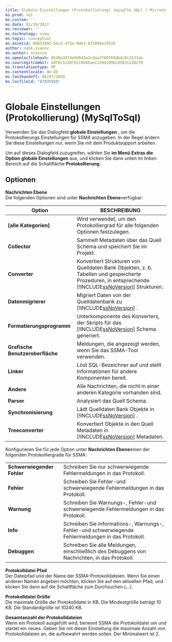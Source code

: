 ```yaml
---
title: Globale Einstellungen (Protokollierung) (mysqlto SQL) | Microsoft-Dokumentation
ms.prod: sql
ms.custom: ''
ms.date: 01/19/2017
ms.reviewer: ''
ms.technology: ssma
ms.topic: conceptual
ms.assetid: 0d033492-5ec3-473a-8de1-821894ec9518
author: nahk-ivanov
ms.author: alexiva
ms.openlocfilehash: 0540a39f4e9d6d3a2cdaa3f89f69dbdc0c2533ab
ms.sourcegitcommit: e8f6c51d4702c0046aec1394109bc0503ca182f0
ms.translationtype: MT
ms.contentlocale: de-DE
ms.lasthandoff: 08/07/2020
ms.locfileid: "87935550"
---
```

# <a name="global-settings-logging--mysqltosql"></a>Globale Einstellungen (Protokollierung) (MySqlToSql)
Verwenden Sie das Dialogfeld **globale Einstellungen** , um die Protokollierungs Einstellungen für SSMA anzugeben. In der Regel ändern Sie diese Einstellungen nur, wenn Sie mit dem Produktsupport arbeiten.  
  
Um auf dieses Dialogfeld zuzugreifen, wählen Sie **im Menü Extras die Option** **globale Einstellungen** aus, und klicken Sie dann unten im linken Bereich auf die Schaltfläche **Protokollierung** .  
  
## <a name="options"></a>Optionen  
**Nachrichten Ebene**  
Die folgenden Optionen sind unter **Nachrichten Ebene**verfügbar:  
  
|Option|BESCHREIBUNG|  
|----------|---------------|  
|**[alle Kategorien]**|Wird verwendet, um den Protokolliergrad für alle folgenden Optionen festzulegen.|  
|**Collector**|Sammelt Metadaten über das Quell Schema und speichert Sie im Projekt.|  
|**Converter**|Konvertiert Strukturen von Quelldaten Bank Objekten, z. b. Tabellen und gespeicherte Prozeduren, in entsprechende [!INCLUDE[ssNoVersion](../../includes/ssnoversion-md.md)] Strukturen.|  
|**Datenmigrierer**|Migriert Daten von der Quelldatenbank zu [!INCLUDE[ssNoVersion](../../includes/ssnoversion-md.md)] .|  
|**Formatierungsprogramm**|Unterkomponente des Konverters, der Skripts für das [!INCLUDE[ssNoVersion](../../includes/ssnoversion-md.md)] Schema generiert.|  
|**Grafische Benutzeroberfläche**|Meldungen, die angezeigt werden, wenn Sie das SSMA-Tool verwenden.|  
|**Linker**|Löst SQL-Bezeichner auf und stellt Informationen für andere Komponenten bereit.|  
|**Andere**|Alle Nachrichten, die nicht in einer anderen Kategorie vorhanden sind.|  
|**Parser**|Analysiert das Quell Schema.|  
|**Synchronisierung**|Lädt Quelldaten Bank Objekte in [!INCLUDE[ssNoVersion](../../includes/ssnoversion-md.md)] .|  
|**Treeconverter**|Konvertiert Objekte in den Quell Metadaten in [!INCLUDE[ssNoVersion](../../includes/ssnoversion-md.md)] Metadaten.|  
  
Konfigurieren Sie für jede Option unter **Nachrichten Ebene**einen der folgenden Protokolliergrade für SSMA:  
  
|||  
|-|-|  
|**Schwerwiegender Fehler**|Schreiben Sie nur schwerwiegende Fehlermeldungen in das Protokoll.|  
|**Fehler**|Schreiben Sie Fehler-und schwerwiegende Fehlermeldungen in das Protokoll.|  
|**Warnung**|Schreiben Sie Warnungs-, Fehler-und schwerwiegende Fehlermeldungen in das Protokoll.|  
|**Info**|Schreiben Sie Informations-, Warnungs-, Fehler-und schwerwiegende Fehlermeldungen in das Protokoll.|  
|**Debuggen**|Schreiben Sie alle Meldungen, einschließlich des Debuggens von Nachrichten, in das Protokoll.|  
  
**Protokolldatei Pfad**  
Der Dateipfad und der Name der SSMA-Protokolldateien. Wenn Sie einen anderen Namen angeben möchten, klicken Sie auf den aktuellen Pfad, und klicken Sie dann auf die Schaltfläche zum Durchsuchen (**..**.).  
  
**Protokolldatei Größe**  
Die maximale Größe der Protokolldatei in KB. Die Mindestgröße beträgt 10 KB. Die Standardgröße ist 10240 KB.  
  
**Gesamtanzahl der Protokolldateien**  
Wenn ein Protokoll ausgefüllt wird, benennt SSMA die Protokolldatei um und startet ein neues. Geben Sie mit dieser Einstellung die maximale Anzahl von Protokolldateien an, die aufbewahrt werden sollen. Der Minimalwert ist 2.  
  
